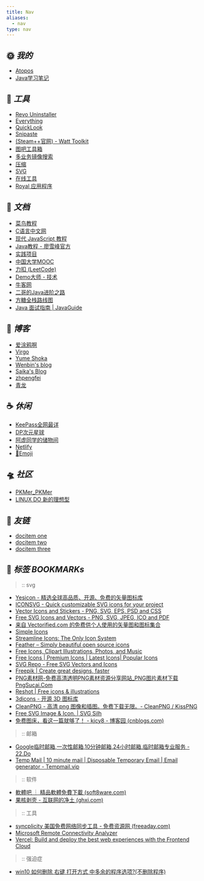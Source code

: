 ```yaml
---
title: Nav
aliases:
  - nav
type: nav
---
```

<div class="nav">

## 🌞 *我的*
- [Atopos](https://atopos-x.github.io/)
- [Java学习笔记](http://atopos.infinityfreeapp.com/)

## 🔨 *工具*
- [Revo Uninstaller](https://www.revouninstaller.com/start-freeware-download/)
- [Everything](https://www.voidtools.com/zh-cn/)
- [QuickLook](https://github.com/QL-Win/QuickLook)
- [Snipaste](https://www.snipaste.com/)
- [(Steam++官网) - Watt Toolkit](https://steampp.net/)
- [图吧工具箱](https://www.tbtool.cn/)
- [多业务镜像搜索](https://iqdb.org/)
- [压缩](https://sourceforge.net/projects/nikkhokkho/)
- [SVG](https://svgl.app/)
- [在线工具](https://tool.lu/crontab)
- [Royal 应用程序](https://www.royalapps.com/ts/win/features)

## 📑 *文档*
- [菜鸟教程](https://www.runoob.com/)
- [C语言中文网](https://c.biancheng.net/index.html)
- [现代 JavaScript 教程](https://zh.javascript.info/)
- [Java教程 - 廖雪峰官方](https://liaoxuefeng.com/books/java/introduction/)
- [实践项目](https://www.educoder.net/shixuns?id=152&type=tag&palce=2)
- [中国大学MOOC](https://www.icourse163.org/)
- [力扣 (LeetCode)](https://leetcode.cn/)
- [Demo大师 - 技术](http://www.demodashi.com/)
- [牛客网](https://www.nowcoder.com/)
- [二哥的Java进阶之路](https://javabetter.cn/)
- [方糖全栈路线图](http://road.ftqq.com/)
- [Java 面试指南 | JavaGuide](https://javaguide.cn/)

## 🍺 *博客*
- [爱涂鸦啊](https://aituyaa.com/)
- [Virgo](https://loveminimal.github.io/)
- [Yume Shoka](https://shoka.lostyu.me/webstack/)
- [Wenbin's blog](https://www.zzzwb.com/)
- [Saika's Blog](https://saika.us.kg/)
- [zhpengfei](https://zhpengfei.com/cloudflare-worker-proxy-google-translate/#aioseo-api)
- [青龙](https://am.809098.xyz/serv00-huggingface-qinglong/)

## ☕️ *休闲*
- [KeePass全网最详](https://zhuanlan.zhihu.com/p/39645975)
- [DP次元星球](https://www.dp712.com/)
- [阿虚同学的储物间](https://axutongxue.com/)
- [Netlify](https://github.com/netlify)
- [👻Emoji](https://www.emojiall.com/zh-hans/copy)

## 🛸 *社区*
- [PKMer_PKMer](https://pkmer.cn/)
- [LINUX DO 新的理想型](https://linux.do/)

## 🧲 *友链*
- [docitem one](/)
- [docitem two](/archive)
- [docitem three](https://nav-item-three.com)


<div class="bookmark">

## 🔖 *标签 BOOKMARKs*
>:: svg
- [Yesicon - 精选全球高品质、开源、免费的矢量图标库](https://yesicon.app/)
- [ICONSVG - Quick customizable SVG icons for your project](https://iconsvg.xyz/)
- [Vector Icons and Stickers - PNG, SVG, EPS, PSD and CSS](https://www.flaticon.com/)
- [Free SVG Icons and Vectors - PNG, SVG, JPEG, ICO and PDF](https://iconsvg.co/)
- [来自 Vectorified.com 的免费供个人使用的矢量图和图标集合](https://vectorified.com/)
- [Simple Icons](https://simpleicons.org/)
- [Streamline Icons: The Only Icon System](https://home.streamlinehq.com/)
- [Feather – Simply beautiful open source icons](https://feathericons.com/)
- [Free Icons, Clipart Illustrations, Photos, and Music](https://icons8.com/)
- [Free Icons | Premium Icons | Latest Icons| Popular Icons](https://freeicons.io/)
- [SVG Repo - Free SVG Vectors and Icons](https://www.svgrepo.com/)
- [Freepik | Create great designs, faster](https://www.freepik.com/)
- [PNG素材网-免费高清透明PNG素材资源分享网站_PNG图片素材下载 PngSucai.Com](https://www.pngsucai.com/)
- [Reshot | Free icons & illustrations](https://www.reshot.com/)
- [3dicons - 开源 3D 图标库](https://3dicons.co/)
- [CleanPNG - 高清 png 图像和插图。免费下载无限。- CleanPNG / KissPNG](https://www.cleanpng.com/)
- [Free SVG Image & Icon. | SVG Silh](https://svgsilh.com/)
- [免费图床，看这一篇就够了！ - kjcy8 - 博客园 (cnblogs.com)](https://www.cnblogs.com/kjcy8/articles/16648814.html)
>:: 邮箱
- [Google临时邮箱,一次性邮箱,10分钟邮箱,24小时邮箱,临时邮箱专业服务 - 22.Do](https://22.do/zh)
- [Temp Mail | 10 minute mail | Disposable Temporary Email | Email generator - Tempmail.vip](https://www.tempmail.vip/en)
>:: 软件
- [軟體吧 ┊ 精品軟體免費下載 (soft8ware.com)](https://soft8ware.com/)
- [果核剥壳 - 互联网的净土 (ghxi.com)](https://www.ghxi.com/)
>:: 工具
- [syncplicity 美国免费网络同步工具 - 免费资源网 (freeaday.com)](https://www.freeaday.com/2021/01/syncplicity/)
- [Microsoft Remote Connectivity Analyzer](https://testconnectivity.microsoft.com/tests/exo)
- [Vercel: Build and deploy the best web experiences with the Frontend Cloud](https://vercel.com/)
>:: 强迫症
- [win10 如何删除 右键 打开方式 中多余的程序选项?(不删除程序)](https://answers.microsoft.com/zh-hans/windows/forum/all/win10-%E5%A6%82%E4%BD%95%E5%88%A0%E9%99%A4/803b1267-bda3-4ec3-bcda-71f85373ec14)